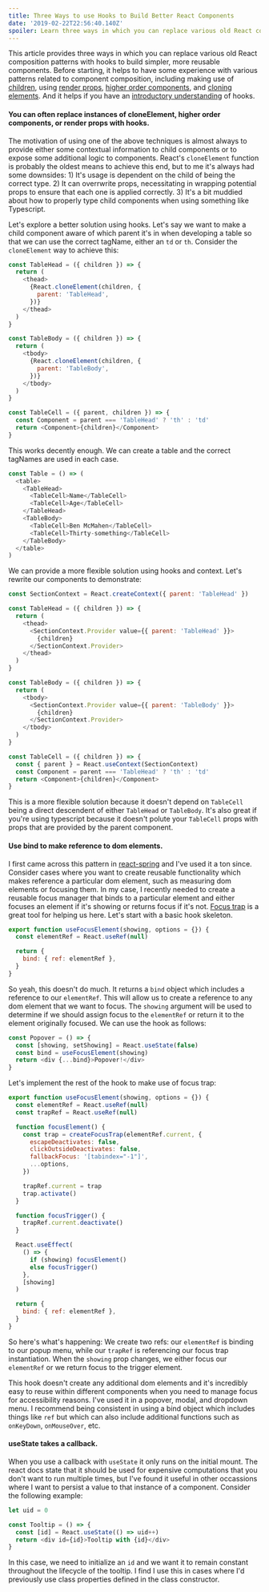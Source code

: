 ```yaml
---
title: Three Ways to use Hooks to Build Better React Components
date: '2019-02-22T22:56:40.140Z'
spoiler: Learn three ways in which you can replace various old React composition patterns with hooks to build simpler, more reusable components.
---
```


This article provides three ways in which you can replace various old React composition patterns with hooks to build simpler, more reusable components. Before starting, it helps to have some experience with various patterns related to component composition, including making use of [children](https://benmcmahen.com/mastering-react-component-composition/), using [render props](https://benmcmahen.com/using-render-functions/), [higher order components](https://reactjs.org/docs/higher-order-components.html), and [cloning elements](https://reactjs.org/docs/react-api.html#cloneelement). And it helps if you have an [introductory understanding](https://reactjs.org/docs/hooks-intro.html) of hooks.

#### You can often replace instances of cloneElement, higher order components, or render props with hooks.

The motivation of using one of the above techniques is almost always to provide either some contextual information to child components or to expose some additional logic to components. React's `cloneElement` function is probably the oldest means to achieve this end, but to me it's always had some downsides: 1) It's usage is dependent on the child of being the correct type. 2) It can overrwrite props, necessitating in wrapping potential props to ensure that each one is applied correctly. 3) It's a bit muddied about how to properly type child components when using something like Typescript.

Let's explore a better solution using hooks. Let's say we want to make a child component aware of which parent it's in when developing a table so that we can use the correct tagName, either an `td` or `th`. Consider the `cloneElement` way to achieve this:

```javascript
const TableHead = ({ children }) => {
  return (
    <thead>
      {React.cloneElement(children, {
        parent: 'TableHead',
      })}
    </thead>
  )
}

const TableBody = ({ children }) => {
  return (
    <tbody>
      {React.cloneElement(children, {
        parent: 'TableBody',
      })}
    </tbody>
  )
}

const TableCell = ({ parent, children }) => {
  const Component = parent === 'TableHead' ? 'th' : 'td'
  return <Component>{children}</Component>
}
```

This works decently enough. We can create a table and the correct tagNames are used in each case.

```javascript
const Table = () => (
  <table>
    <TableHead>
      <TableCell>Name</TableCell>
      <TableCell>Age</TableCell>
    </TableHead>
    <TableBody>
      <TableCell>Ben McMahen</TableCell>
      <TableCell>Thirty-something</TableCell>
    </TableBody>
  </table>
)
```

We can provide a more flexible solution using hooks and context. Let's rewrite our components to demonstrate:

```javascript
const SectionContext = React.createContext({ parent: 'TableHead' })

const TableHead = ({ children }) => {
  return (
    <thead>
      <SectionContext.Provider value={{ parent: 'TableHead' }}>
        {children}
      </SectionContext.Provider>
    </thead>
  )
}

const TableBody = ({ children }) => {
  return (
    <tbody>
      <SectionContext.Provider value={{ parent: 'TableBody' }}>
        {children}
      </SectionContext.Provider>
    </tbody>
  )
}

const TableCell = ({ children }) => {
  const { parent } = React.useContext(SectionContext)
  const Component = parent === 'TableHead' ? 'th' : 'td'
  return <Component>{children}</Component>
}
```

This is a more flexible solution because it doesn't depend on `TableCell` being a direct descendent of either `TableHead` or `TableBody`. It's also great if you're using typescript because it doesn't polute your `TableCell` props with props that are provided by the parent component.

#### Use bind to make reference to dom elements.

I first came across this pattern in [react-spring](https://www.react-spring.io) and I've used it a ton since. Consider cases where you want to create reusable functionality which makes reference a particular dom element, such as measuring dom elements or focusing them. In my case, I recently needed to create a reusable focus manager that binds to a particular element and either focuses an element if it's showing or returns focus if it's not. [Focus trap](https://github.com/davidtheclark/focus-trap) is a great tool for helping us here. Let's start with a basic hook skeleton.

```javascript
export function useFocusElement(showing, options = {}) {
  const elementRef = React.useRef(null)

  return {
    bind: { ref: elementRef },
  }
}
```

So yeah, this doesn't do much. It returns a `bind` object which includes a reference to our `elementRef`. This will allow us to create a reference to any dom element that we want to focus. The `showing` argument will be used to determine if we should assign focus to the `elementRef` or return it to the element originally focused. We can use the hook as follows:

```javascript
const Popover = () => {
  const [showing, setShowing] = React.useState(false)
  const bind = useFocusElement(showing)
  return <div {...bind}>Popover!</div>
}
```

Let's implement the rest of the hook to make use of focus trap:

```javascript
export function useFocusElement(showing, options = {}) {
  const elementRef = React.useRef(null)
  const trapRef = React.useRef(null)

  function focusElement() {
    const trap = createFocusTrap(elementRef.current, {
      escapeDeactivates: false,
      clickOutsideDeactivates: false,
      fallbackFocus: '[tabindex="-1"]',
      ...options,
    })

    trapRef.current = trap
    trap.activate()
  }

  function focusTrigger() {
    trapRef.current.deactivate()
  }

  React.useEffect(
    () => {
      if (showing) focusElement()
      else focusTrigger()
    },
    [showing]
  )

  return {
    bind: { ref: elementRef },
  }
}
```

So here's what's happening: We create two refs: our `elementRef` is binding to our popup menu, while our `trapRef` is referencing our focus trap instantiation. When the `showing` prop changes, we either focus our `elementRef` or we return focus to the trigger element.

This hook doesn't create any additional dom elements and it's incredibly easy to reuse within different components when you need to manage focus for accessibility reasons. I've used it in a popover, modal, and dropdown menu. I recommend being consistent in using a bind object which includes things like `ref` but which can also include additional functions such as `onKeyDown`, `onMouseOver`, etc.

#### useState takes a callback.

When you use a callback with `useState` it only runs on the initial mount. The react docs state that it should be used for expensive computations that you don't want to run multiple times, but I've found it useful in other occassions where I want to persist a value to that instance of a component. Consider the following example:

```javascript
let uid = 0

const Tooltip = () => {
  const [id] = React.useState(() => uid++)
  return <div id={id}>Tooltip with {id}</div>
}
```

In this case, we need to initialize an `id` and we want it to remain constant throughout the lifecycle of the tooltip. I find I use this in cases where I'd previously use class properties defined in the class constructor.
